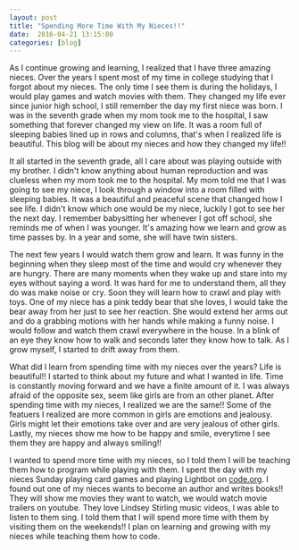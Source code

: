 ```yaml
---
layout: post
title: "Spending More Time With My Nieces!!"
date:  2016-04-21 13:15:00
categories: [blog]
---
```


As I continue growing and learning, I realized that I have three amazing nieces. Over the years I spent most of my time in college studying that I forgot about my nieces. The only time I see them is during the holidays, I would play games and watch movies with them. They changed my life ever since junior high school, I still remember the day my first niece was born. I was in the seventh grade when my mom took me to the hospital, I saw something that forever changed my view on life. It was a room full of sleeping babies lined up in rows and columns, that's when I realized life is beautiful. This blog will be about my nieces and how they changed my life!!

It all started in the seventh grade, all I care about was playing outside with my brother. I didn't know anything about human reproduction and was clueless when my mom took me to the hospital. My mom told me that I was going to see my niece, I look through a window into a room filled with sleeping babies. It was a beautiful and peaceful scene that changed how I see life. I didn't know which one would be my niece, luckily I got to see her the next day. I remember babysitting her whenever I got off school, she reminds me of when I was younger. It's amazing how we learn and grow as time passes by. In a year and some, she will have twin sisters.

The next few years I would watch them grow and learn. It was funny in the beginning when they sleep most of the time and would cry whenever they are hungry. There are many moments when they wake up and stare into my eyes without saying a word. It was hard for me to understand them, all they do was make noise or cry. Soon they will learn how to crawl and play with toys. One of my niece has a pink teddy bear that she loves, I would take the bear away from her just to see her reaction. She would extend her arms out and do a grabbing motions with her hands while making a funny noise. I would follow and watch them crawl everywhere in the house. In a blink of an eye they know how to walk and seconds later they know how to talk. As I grow myself, I started to drift away from them.

What did I learn from spending time with my nieces over the years? Life is beautiful!! I started to think about my future and what I wanted in life. Time is constantly moving forward and we have a finite amount of it. I was always afraid of the opposite sex, seem like girls are from an other planet. After spending time with my nieces, I realized we are the same!! Some of the featuers I realized are more common in girls are emotions and jealousy. Girls might let their emotions take over and are very jealous of other girls. Lastly, my nieces show me how to be happy and smile, everytime I see them they are happy and always smiling!!

I wanted to spend more time with my nieces, so I told them I will be teaching them how to program while playing with them. I spent the day with my nieces Sunday playing card games and playing Lightbot on <a href="https://code.org/learn" target="_blank">code.org</a>. I found out one of my nieces wants to become an author and writes books!! They will show me movies they want to watch, we would watch movie trailers on youtube. They love Lindsey Stirling music videos, I was able to listen to them sing. I told them that I will spend more time with them by visiting them on the weekends!! I plan on learning and growing with my nieces while teaching them how to code.